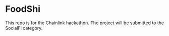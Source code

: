 # FoodShi
This repo is for the Chainlink hackathon. The project will be submitted to the SocialFi category.
